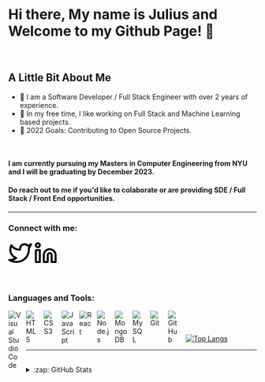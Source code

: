 # Hi there, My name is Julius and Welcome to my Github Page! 👋 

<br />

## A Little Bit About Me

- 🔭 I am a Software Developer / Full Stack Engineer with over 2 years of experience.
- 🌱 In my free time, I like working on Full Stack and Machine Learning based projects.
- 🥅 2022 Goals: Contributing to Open Source Projects.

<br />

#### I am currently pursuing my Masters in Computer Engineering from NYU and I will be graduating by December 2023. 

#### Do reach out to me if you'd like to colaborate or are providing SDE / Full Stack / Front End opportunities.

---

### Connect with me:

[![Twitter](./images/twitter-light.svg)](https://twitter.com/jsdsz)
[![LinkedIn](./images/linkedin-light.svg)](https://www.linkedin.com/in/julius-dsouza/)

<br />

### Languages and Tools:

<img align="left" alt="Visual Studio Code" width="26px" src="https://cdn.jsdelivr.net/gh/devicons/devicon/icons/vscode/vscode-original.svg" style="padding-right:10px;" />
<img align="left" alt="HTML5" width="26px" src="https://cdn.jsdelivr.net/gh/devicons/devicon/icons/html5/html5-original.svg" style="padding-right:10px;" />
<img align="left" alt="CSS3" width="26px" src="https://cdn.jsdelivr.net/gh/devicons/devicon/icons/css3/css3-original.svg" style="padding-right:10px;" />
<img align="left" alt="JavaScript" width="26px" src="https://cdn.jsdelivr.net/gh/devicons/devicon/icons/javascript/javascript-original.svg" style="padding-right:10px;" />
<img align="left" alt="React" width="26px" src="https://cdn.jsdelivr.net/gh/devicons/devicon/icons/react/react-original.svg" style="padding-right:10px;" />
<img align="left" alt="Node.js" width="26px" src="https://cdn.jsdelivr.net/gh/devicons/devicon/icons/nodejs/nodejs-original.svg" style="padding-right:10px;" />
<img align="left" alt="MongoDB" width="26px" src="https://cdn.jsdelivr.net/gh/devicons/devicon/icons/mongodb/mongodb-original.svg" style="padding-right:10px;" />
<img align="left" alt="MySQL" width="26px" src="https://cdn.jsdelivr.net/gh/devicons/devicon/icons/mysql/mysql-original.svg" style="padding-right:10px;" />
<img align="left" alt="Git" width="26px" src="https://cdn.jsdelivr.net/gh/devicons/devicon/icons/git/git-original.svg" style="padding-right:10px;" />
<img align="left" alt="GitHub" width="26px" src="https://user-images.githubusercontent.com/3369400/139447912-e0f43f33-6d9f-45f8-be46-2df5bbc91289.png" style="padding-right:10px;" />



<br /><br />


[![Top Langs](https://github-readme-stats.vercel.app/api/top-langs/?username=KingJulius&layout=compact)](https://github.com/KingJulius/github-readme-stats)

---

<br />


<details>
  <summary>:zap: GitHub Stats</summary>
  <img src="https://github-readme-stats.vercel.app/api?username=KingJulius&&show_icons=true&title_color=ffffff&icon_color=bb2acf&text_color=daf7dc&bg_color=151515">
</details>